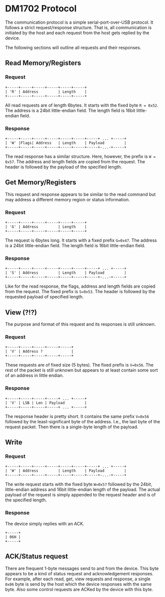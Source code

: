 # DM1702 Protocol

The communication protocol is a simple serial-port-over-USB protocol. It follows a strict 
request/response structure. That is, all communication is initiated by the host and each request 
from the host gets replied by the device. 

The following sections will outline all requests and their responses.

## Read Memory/Registers

### Request
```
+-----+-----+-----+-----+-----+-----+
| 'R' | Address         | Length    |
+-----+-----+-----+-----+-----+-----+
```
All read requests are of length 6bytes. It starts with the fixed byte `R = 0x52`. 
The address is a 24bit little-endian field. The length field is 16bit little-endian field.

### Response
```
+-----+-----+-----+-----+-----+-----+-----+ ... +-----+
| 'W' |Flags| Address   | Length    | Payload         |
+-----+-----+-----+-----+-----+-----+-----+-...-+-----+
```
The read response has a similar structure. Here, however, the prefix is `W = 0x57`. The address 
and length fields are copied from the request. The header is followed by the payload of the
specified length.


## Get Memory/Registers
This request and response appears to be similar to the read command but may address a different 
memory region or status information.

### Request
```
+-----+-----+-----+-----+-----+-----+
| 'G' | Address         | Length    |
+-----+-----+-----+-----+-----+-----+
```
The request is 6bytes long. It starts with a fixed prefix `G=0x47`. The address is a 24bit 
little-endian field. The length field is 16bit little-endian field.

### Response
```
+-----+-----+-----+-----+-----+-----+-----+ ... +-----+
| 'S' | Address         | Length    | Payload         |
+-----+-----+-----+-----+-----+-----+-----+-...-+-----+
```
Like for the read response, the flags, address and length fields are copied from the request. The 
fixed prefix is `S=0x53`. The header is followed by the requested payload of specified length.

## View (?!?)
The purpose and format of this request and its responses is still unknown.

### Request
```
+-----+-----+-----+-----+-----+
| 'V' | Address ?             |
+-----+-----+-----+-----+-----+
```
These requests are of fixed size (5 bytes). The fixed prefix is `V=0x56`. The rest of the packet is
still unknown but appears to at least contain some sort of an address in little endian.

### Response 
```
+-----+-----+-----+-----+ ... +-----+
| 'V' | LSB | Len | Payload         |
+-----+-----+-----+-----+ ... +-----+
```
The response header is pretty short. It contains the same prefix `V=0x56` followed by the 
least-significant byte of the address. I.e., the last byte of the request packet. Then there is a
single-byte length of the payload. 

## Write 
### Request 
```
+-----+-----+-----+-----+-----+-----+-----+ ... +-----+
| 'W' | Address         | Length    | Payload         |
+-----+-----+-----+-----+-----+-----+-----+-...-+-----+
```
The write request starts with the fixed byte `W=0x57` followed by the 24bit, little-endian address
and 16bit little-endian length of the payload. The actual payload of the request is simply appended
to the request header and is of the specified length.

### Response 
The device simply replies with an ACK.
``` 
+-----+
| 06H |
+-----+
```

## ACK/Status request
There are frequent 1-byte messages send to and from the device. This byte appears to be a kind of 
status request and acknowledgement responses. For example, after each read, get, view requests and
response, a single `0x06` byte is send by the host which the device responses with the same byte.
Also some control requests are ACKed by the device with this byte.

